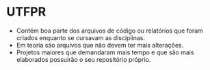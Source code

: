 # UTFPR

- Contém boa parte dos arquivos de código ou relatórios que foram criados enquanto se cursavam as disciplinas.
- Em teoria são arquivos que não devem ter mais alterações.
- Projetos maiores que demandaram mais tempo e que são mais elaborados possuirão o seu repositório próprio.
